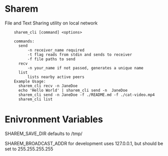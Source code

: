 
# Sharem

File and Text Sharing utility on local network

```
    sharem_cli [command] <options>
    
    commands:
      send
          -n receiver_name required
          -t flag reads from stdin and sends to receiver
          -f file paths to send
      recv
          -n your_name if not passed, generates a unique name
      list
          lists nearby active peers
    Example Usage:
      sharem_cli recv -n JaneDoe
      echo 'Hello World' | sharem_cli send -n  JaneDoe
      sharem_cli send -n JaneDoe -f ./README.md -f ./cat-video.mp4
      sharem_cli list
```


# Enivronment Variables

SHAREM_SAVE_DIR defaults to /tmp/

SHAREM_BROADCAST_ADDR for development uses 127.0.0.1, but should be set to 255.255.255.255
